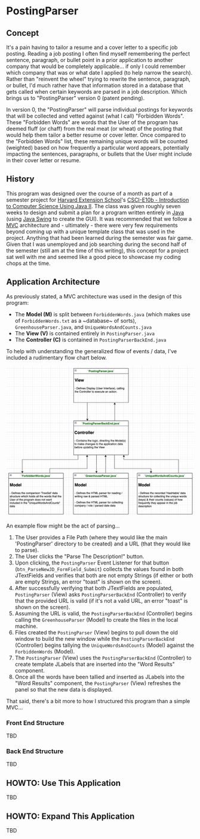 # PostingParser
## Concept
It's a pain having to tailor a resume and a cover letter to a specific job posting. Reading a job posting I often find myself remembering the perfect sentence, paragraph, or bullet point in a prior application to another company that would be completely applicable... if only I could remember which company that was or what date I applied (to help narrow the search). Rather than "reinvent the wheel" trying to rewrite the sentence, paragraph, or bullet, I'd much rather have that information stored in a database that gets called when certain keywords are parsed in a job description. Which brings us to "PostingParser" version 0 (patent pending).

In version 0, the "PostingParser" will parse individual postings for keywords that will be collected and vetted against (what I call) "Forbidden Words". These "Forbidden Words" are words that the User of the program has deemed fluff (or chaff) from the real meat (or wheat) of the posting that would help them tailor a better resume or cover letter. Once compared to the "Forbidden Words" list, these remaining unique words will be counted (weighted) based on how frequently a particular word appears, potentially impacting the sentences, paragraphs, or bullets that the User might include in their cover letter or resume.

## History
This program was designed over the course of a month as part of a semester project for [Harvard Extension School](https://extension.harvard.edu/)'s [CSCI-E10b - Introduction to Computer Science Using Java II](https://courses.dce.harvard.edu/?action=explore-program&program=gradcert%7Cgradcert-programming&_gl=1*r1674d*_ga*MTU3NDg1NTAwMy4xNjY4MjIxMTc4*_ga_N1Q4JMJ72W*MTY4NTcxNzkxMS40Mi4xLjE2ODU3MTc5NDIuMjkuMC4w). The class was given roughly seven weeks to design and submit a plan for a program written entirely in [Java](https://docs.oracle.com/en/java/javase/18/docs/api/index.html) (using [Java Swing](https://docs.oracle.com/en/java/javase/18/docs/api/java.desktop/javax/swing/package-summary.html) to create the GUI). It was recommended that we follow a [MVC](https://developer.mozilla.org/en-US/docs/Glossary/MVC) architecture and - ultimately - there were very few requirements beyond coming up with a unique template class that was used in the project. Anything that had been learned during the semester was fair game. Given that I was unemployed and job searching during the second half of the semester (still am at the time of this writing), this concept for a project sat well with me and seemed like a good piece to showcase my coding chops at the time.

## Application Architecture
As previously stated, a MVC architecture was used in the design of this program:

- The **Model (M)** is split between `ForbiddenWords.java` (which makes use of `ForbiddenWords.txt` as a ~database~ of sorts), `GreenhouseParser.java`, and `UniqueWordsAndCounts.java`
- The **View (V)** is contained entirely in `PostingParser.java`
- The **Controller (C)** is contained in `PostingParserBackEnd.java`

To help with understanding the generalized flow of events / data, I've included a rudimentary flow chart below.

![Rough Sketch of Application's MVC Architecture](img/MVC%20Architecture.jpg)

An example flow might be the act of parsing...

1. The User provides a File Path (where they would like the main 'PostingParser' directory to be created) and a URL (that they would like to parse). 
2. The User clicks the "Parse The Description!" button.
3. Upon clicking, the `PostingParser` Event Listener for that button (`btn_ParseNewJD_FormField_Submit`) collects the values found in both JTextFields and verifies that both are not empty Strings (if either or both are empty Strings, an error "toast" is shown on the screen).
4. After successfully verifying that both JTextFields are populated, `PostingParser` (View) asks `PostingParserBackEnd` (Controller) to verify that the provided URL is valid (if it's not a valid URL, an error "toast" is shown on the screen).
5. Assuming the URL is valid, the `PostingParserBackEnd` (Controller) begins calling the `GreenhouseParser` (Model) to create the files in the local machine.
6. Files created the `PostingParser` (View) begins to pull down the old window to build the new window while the `PostingParserBackEnd` (Controller) begins tallying the `UniqueWordsAndCounts` (Model) against the `ForbiddenWords` (Model).
7. The `PostingParser` (View) uses the `PostingParserBackEnd` (Controller) to create template JLabels that are inserted into the "Word Results" component.
8. Once all the words have been tallied and inserted as JLabels into the "Word Results" component, the `PostingParser` (View) refreshes the panel so that the new data is displayed.

That said, there's a bit more to how I structured this program than a simple MVC...

### Front End Structure
TBD

### Back End Structure
TBD

## HOWTO: Use This Application
TBD

## HOWTO: Expand This Application
TBD